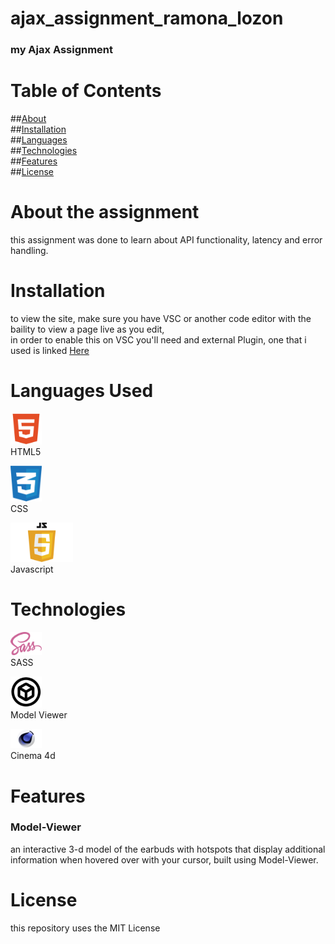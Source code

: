 # ajax_assignment_ramona_lozon
### my Ajax Assignment

# Table of Contents
##[About](#about)<br>
##[Installation](#installation)<br>
##[Languages](#languages-used)<br>
##[Technologies](#technologies)<br>
##[Features](#features)<br>
##[License](#license)<br>

# About the assignment
this assignment was done to learn about API functionality, latency and error handling.

# Installation
to view the site, make sure you have VSC or another code editor with the baility to view a page live as you edit,<br> 
in order to enable this on VSC you'll need and external Plugin, one that i used is linked [Here](https://marketplace.visualstudio.com/items?itemName=ritwickdey.LiveServer)

# Languages Used
<img src="images/html5.png" alt="HTML Logo" width="50"><br>HTML5

<img src="images/css-3.svg" alt="HTML Logo" width="50"><br>CSS

<img src="images/JavaScript-Logo.png" alt="HTML Logo" width="100"><br>Javascript

# Technologies
<img src="images/Sass_Logo_Color.svg" alt="SASS Logo" width="50"><br>SASS

<img src="images/model-viewer-logo.png" alt="Model Viewer" width="50"><br>Model Viewer

<img src="images/Cinema-4D-Logo.png" alt="Cinema 4d" width="50"><br>Cinema 4d

# Features
### Model-Viewer
an interactive 3-d model of the earbuds with hotspots that display additional information when hovered over with your cursor, built using Model-Viewer.

# License
this repository uses the MIT License
